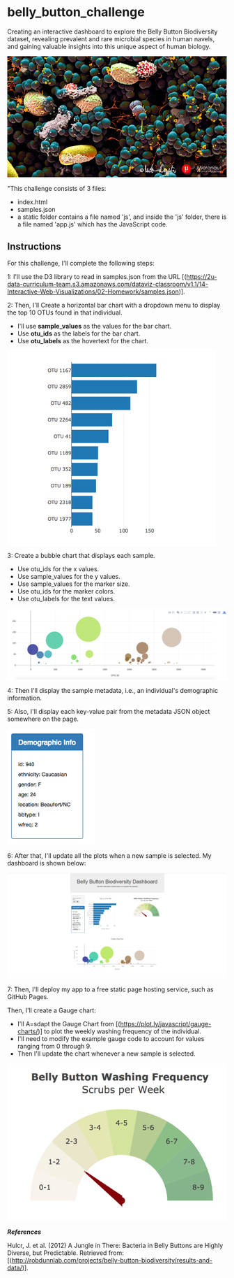 # belly_button_challenge
Creating an interactive dashboard to explore the Belly Button Biodiversity dataset, revealing prevalent and rare microbial species in human navels, and gaining valuable insights into this unique aspect of human biology.

![](Images/microbes-sem.jpg)

"This challenge consists of 3 files:
- index.html
- samples.json
- a static folder contains a file named 'js', and inside the 'js' folder, there is a file named 'app.js' which has the JavaScript code.

## Instructions
For this challenge, I'll complete the following steps:

1: I'll use the D3 library to read in samples.json from the URL [(https://2u-data-curriculum-team.s3.amazonaws.com/dataviz-classroom/v1.1/14-Interactive-Web-Visualizations/02-Homework/samples.json)].

2: Then, I'll Create a horizontal bar chart with a dropdown menu to display the top 10 OTUs found in that individual.

- I'll use **sample_values** as the values for the bar chart.
- Use **otu_ids** as the labels for the bar chart.
- Use **otu_labels** as the hovertext for the chart.

 ![](Images/hw01.jpg)

3: Create a bubble chart that displays each sample.
- Use otu_ids for the x values.
- Use sample_values for the y values.
- Use sample_values for the marker size.
- Use otu_ids for the marker colors.
- Use otu_labels for the text values.

![](Images/bubble_chart.jpg)

4: Then I'll display the sample metadata, i.e., an individual's demographic information.

5: Also, I'll display each key-value pair from the metadata JSON object somewhere on the page.

![](Images/hw03.jpg)

6: After that, I'll update all the plots when a new sample is selected. My dashboard is shown below:

![](Images/Belly_Button_Dashboard.PNG)

7: Then, I'll deploy my app to a free static page hosting service, such as GitHub Pages.

Then, I'll create a Gauge chart:
- I'll A=sdapt the Gauge Chart from [(https://plot.ly/javascript/gauge-charts/)] to plot the weekly washing frequency of the individual.
- I'll need to modify the example gauge code to account for values ranging from 0 through 9.
- Then I'll update the chart whenever a new sample is selected.

![](Images/gauge.jpg)

***References***

Hulcr, J. et al. (2012) A Jungle in There: Bacteria in Belly Buttons are Highly Diverse, but Predictable. Retrieved from: [(http://robdunnlab.com/projects/belly-button-biodiversity/results-and-data/)].

